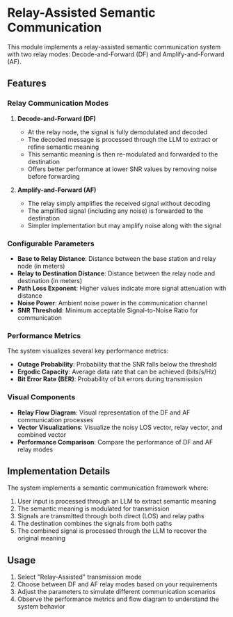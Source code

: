 # Relay-Assisted Semantic Communication

This module implements a relay-assisted semantic communication system with two relay modes: Decode-and-Forward (DF) and Amplify-and-Forward (AF).

## Features

### Relay Communication Modes

1. **Decode-and-Forward (DF)**
   - At the relay node, the signal is fully demodulated and decoded
   - The decoded message is processed through the LLM to extract or refine semantic meaning
   - This semantic meaning is then re-modulated and forwarded to the destination
   - Offers better performance at lower SNR values by removing noise before forwarding

2. **Amplify-and-Forward (AF)**
   - The relay simply amplifies the received signal without decoding
   - The amplified signal (including any noise) is forwarded to the destination
   - Simpler implementation but may amplify noise along with the signal

### Configurable Parameters

- **Base to Relay Distance**: Distance between the base station and relay node (in meters)
- **Relay to Destination Distance**: Distance between the relay node and destination (in meters)
- **Path Loss Exponent**: Higher values indicate more signal attenuation with distance
- **Noise Power**: Ambient noise power in the communication channel
- **SNR Threshold**: Minimum acceptable Signal-to-Noise Ratio for communication

### Performance Metrics

The system visualizes several key performance metrics:

- **Outage Probability**: Probability that the SNR falls below the threshold
- **Ergodic Capacity**: Average data rate that can be achieved (bits/s/Hz)
- **Bit Error Rate (BER)**: Probability of bit errors during transmission

### Visual Components

- **Relay Flow Diagram**: Visual representation of the DF and AF communication processes
- **Vector Visualizations**: Visualize the noisy LOS vector, relay vector, and combined vector
- **Performance Comparison**: Compare the performance of DF and AF relay modes

## Implementation Details

The system implements a semantic communication framework where:

1. User input is processed through an LLM to extract semantic meaning
2. The semantic meaning is modulated for transmission
3. Signals are transmitted through both direct (LOS) and relay paths
4. The destination combines the signals from both paths
5. The combined signal is processed through the LLM to recover the original meaning

## Usage

1. Select "Relay-Assisted" transmission mode
2. Choose between DF and AF relay modes based on your requirements
3. Adjust the parameters to simulate different communication scenarios
4. Observe the performance metrics and flow diagram to understand the system behavior
